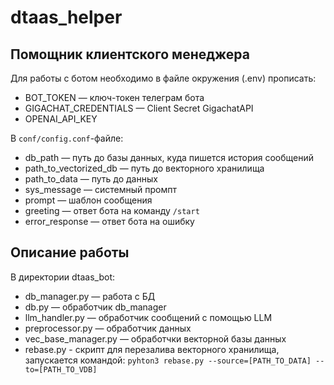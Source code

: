 # dtaas_helper
## Помощник клиентского менеджера

Для работы с ботом необходимо в файле окружения (.env) прописать:
- BOT_TOKEN — ключ-токен телеграм бота
- GIGACHAT_CREDENTIALS — Client Secret GigachatAPI
- OPENAI_API_KEY

В `conf/config.conf`-файле:
- db_path — путь до базы данных, куда пишется история сообщений
- path_to_vectorized_db — путь до векторного хранилища
- path_to_data — путь до данных
- sys_message — системный промпт
- prompt — шаблон сообщения
- greeting — ответ бота на команду `/start`
- error_response — ответ бота на ошибку

## Описание работы
В директории dtaas_bot:
- db_manager.py — работа с БД
- db.py — обработчик db_manager
- llm_handler.py — обработчик сообщений с помощью LLM
- preprocessor.py — обработчик данных
- vec_base_manager.py — обработчки векторной базы данных
- rebase.py - скрипт для перезалива векторного хранилища, запускается командой:
`pyhton3 rebase.py --source=[PATH_TO_DATA] --to=[PATH_TO_VDB]`
